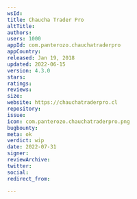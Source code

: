 ```yaml
---
wsId: 
title: Chaucha Trader Pro
altTitle: 
authors: 
users: 1000
appId: com.panterozo.chauchatraderpro
appCountry: 
released: Jan 19, 2018
updated: 2022-06-15
version: 4.3.0
stars: 
ratings: 
reviews: 
size: 
website: https://chauchatraderpro.cl
repository: 
issue: 
icon: com.panterozo.chauchatraderpro.png
bugbounty: 
meta: ok
verdict: wip
date: 2022-07-31
signer: 
reviewArchive: 
twitter: 
social: 
redirect_from: 

---
```


